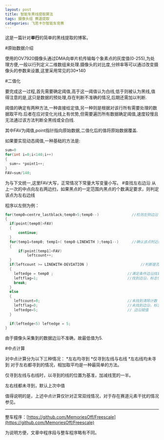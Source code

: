 ```yaml
---
layout: post
title: 智能车黑线提取算法
tags: 摄像头组 赛道提取 
categories: 飞思卡尔智能车竞赛
---
```


这是一篇针对**单行**的简单的黑线提取的博客。

#原始数据介绍

使用的OV7920摄像头通过DMA向单片机传输每个象素点的灰度值(0-255),为处理方便,一般以行列定义二维数组来处理.摄像头的对比度,分辨率等可以通过改变摄像头的参数来设置,这里采用常见的30*140  

#二值化  

要完成这一过程,首先需要确定阈值,高于这一阈值认为白线,低于则被认为黑线,值得注意的是,这只是数据的预处理,存在判断不准确的情况,后期还需加以判断.  
     
阈值的确定有两种方法,一种直接给定值,另一种则是根据对该行所有需要处理的数据取平均.后者在应对变化光线上有优势,但需要遍历所有数据确定阈值,速度较慢且无法通过该方法判断全黑线或全白线.  
     
其中FAV为阈值,point指针指向原始数据,二值化后的值将原始数据覆盖.
     
如果要实现动态阈值,一种基础的方法是:
```c
sum=0
for(int i=0;i<140;i++)
{
  sum+= *point1++;
}
FAV=sum/140;
```     
为与下文统一,这里FAV大写，正常情况下常量大写变量小写。
#查找左右边沿
从上一次的中点向左右两边扫，如果黑点的一定范围内黑点的个数满足要求，则判定该点为左右边线  
     
程序以左侧为例：
```c
for(temp0=centre_lastblack;temp0>5;temp0--)               //检测左侧边沿
{
  if(point[temp0]>FAV)
  {
      continue;
  }
  for(temp1=temp0; temp1>( temp0-LINEWITH );temp1--)      //确认该点附近的黑点数是否满足要求
  {    
      if(point[temp1]<FAV)
          leftcount++;
  }    
  if(leftcount >= LINEWITH-DEVIATION )                        //判断是否满足边沿条件
  {
    leftedge = temp0 ;                                  //满足条件边沿找到
    leftflag=1;                                         //找到边沿，标志位置1 
    break;
  }
  else
  {
    leftcount=0;                                        //未找到清除计数  
    leftflag=0;                                         //未找到边沿，标志位置0
    leftedge=5;                                         // 边沿赋值 
  }
   
  if(leftedge<5) leftedge = 5;   
} 
```
由于摄像头采集到的数据边沿不准确，故最低值为5.  
     
#中点计算  

对中点计算分为以下三种情况：
*左右均寻到
*仅寻到左线与右线
*左右线均未寻到
对于左右都寻到的情况，相加取平均是一种最简单的方法。  
    
仅寻到左线与右线时，以寻到的线的位置为基准，加减线宽的一半。

左右线都未寻到，默认上次中值  

值得说明的是，上述中点计算仅针对正常双线情况，对于存在赛道元素干扰的情况参见。
    
* * *
    
整车程序：[https://github.com/MemoriesOff/Freescale](https://github.com/MemoriesOff/Freescale)

为说明方便，文章中程序段与整车程序略有不同。
      
